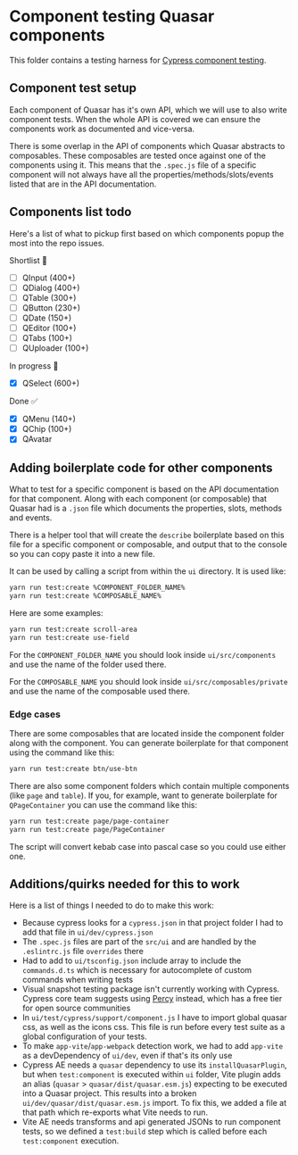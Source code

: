 # Component testing Quasar components

This folder contains a testing harness for [Cypress component testing](https://docs.cypress.io/guides/component-testing/introduction).

## Component test setup
Each component of Quasar has it's own API, which we will use to also write component tests. When the whole API is covered we can ensure the components work as documented and vice-versa. 

There is some overlap in the API of components which Quasar abstracts to composables. These composables are tested once against one of the components using it. This means that the `.spec.js` file of a specific component will not always have all the properties/methods/slots/events listed that are in the API documentation.

## Components list todo
Here's a list of what to pickup first based on which components popup the most into the repo issues.

Shortlist :memo:
- [ ] QInput (400+)
- [ ] QDialog (400+)
- [ ] QTable (300+)
- [ ] QButton (230+)
- [ ] QDate (150+)
- [ ] QEditor (100+)
- [ ] QTabs (100+)
- [ ] QUploader (100+)

In progress :clap:
- [x] QSelect (600+)

Done :white_check_mark:
- [x] QMenu (140+)
- [x] QChip (100+)
- [x] QAvatar

## Adding boilerplate code for other components
What to test for a specific component is based on the API documentation for that component. Along with each component (or composable) that Quasar had is a `.json` file which documents the properties, slots, methods and events.

There is a helper tool that will create the `describe` boilerplate based on this file for a specific component or composable, and output that to the console so you can copy paste it into a new file.

It can be used by calling a script from within the `ui` directory. It is used like:

```bash
yarn run test:create %COMPONENT_FOLDER_NAME%
yarn run test:create %COMPOSABLE_NAME%
```

Here are some examples:
```bash
yarn run test:create scroll-area
yarn run test:create use-field
```

For the `COMPONENT_FOLDER_NAME` you should look inside `ui/src/components` and use the name of the folder used there.

For the `COMPOSABLE_NAME` you should look inside `ui/src/composables/private` and use the name of the composable used there.

### Edge cases
There are some composables that are located inside the component folder along with the component. You can generate boilerplate for that component using the command like this:

```bash
yarn run test:create btn/use-btn
```

There are also some component folders which contain multiple components (like `page` and `table`). If you, for example, want to generate boilerplate for `QPageContainer` you can use the command like this:

```bash
yarn run test:create page/page-container
yarn run test:create page/PageContainer
```

The script will convert kebab case into pascal case so you could use either one. 

## Additions/quirks needed for this to work
Here is a list of things I needed to do to make this work:

- Because cypress looks for a `cypress.json` in that project folder I had to add that file in `ui/dev/cypress.json`
- The `.spec.js` files are part of the `src/ui` and are handled by the `.eslintrc.js` file `overrides` there
- Had to add to `ui/tsconfig.json` include array to include the `commands.d.ts` which is necessary for autocomplete of custom commands when writing tests
- Visual snapshot testing package isn't currently working with Cypress. Cypress core team suggests using [Percy](https://percy.io/) instead, which has a free tier for open source communities
- In `ui/test/cypress/support/component.js` I have to import global quasar css, as well as the icons css. This file is run before every test suite as a global configuration of your tests.
- To make `app-vite`/`app-webpack` detection work, we had to add `app-vite` as a devDependency of `ui/dev`, even if that's its only use
- Cypress AE needs a `quasar` dependency to use its `installQuasarPlugin`, but when `test:component` is executed within `ui` folder, Vite plugin adds an alias (`quasar` > `quasar/dist/quasar.esm.js`) expecting to be executed into a Quasar project. This results into a broken `ui/dev/quasar/dist/quasar.esm.js` import. To fix this, we added a file at that path which re-exports what Vite needs to run.
- Vite AE needs transforms and api generated JSONs to run component tests, so we defined a `test:build` step which is called before each `test:component` execution.
